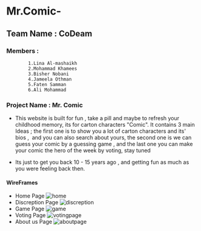 # Mr.Comic-

## Team Name : CoDeam 
### Members  : 
            1.Lina Al-mashaikh
            2.Mohammad Khamees
            3.Bisher Nobani
            4.Jameela Othman
            5.Faten Samman
            6.Ali Mohammad
 
### Project Name : Mr. Comic 
- This website is built for fun , take a pill and maybe to refresh your childhood memory, its for carton characters "Comic".
It contains 3 main Ideas ; the first one is to show you a lot of carton characters and its' bios , 
and you can also search about yours,
the second one is we can guess your comic by a guessing game ,
and the last one you can make your comic the hero of the week by voting,
stay tuned

- Its just to get you back 10 - 15 years ago , and getting fun as much as you were feeling back then.

#### WireFrames
- Home Page
![home](imgabout/homepage.png)
- Discreption Page
![discreption](imgabout/discriptionpage.png)
- Game Page
![game](imgabout/gamepage.png)
- Voting Page
![votingpage](imgabout/votingpage.png)
- About us Page
![aboutpage](imgabout/aboutpage.png)

